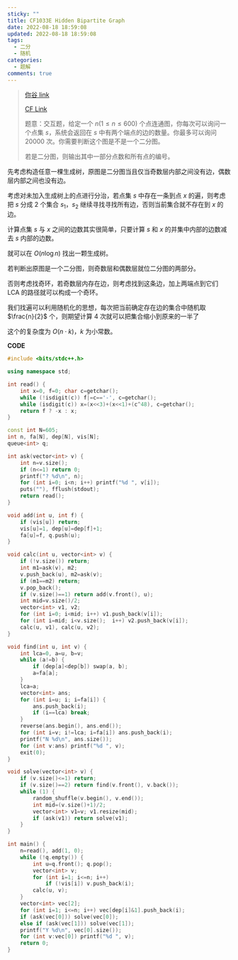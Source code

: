 ```yaml
---
sticky: ""
title: CF1033E Hidden Bipartite Graph
date: 2022-08-18 18:59:08
updated: 2022-08-18 18:59:08
tags:
  - 二分
  - 随机
categories:
  - 题解
comments: true
---
```

> [你谷 link](https://www.luogu.com.cn/problem/CF1033E)
> 
> [CF Link](https://codeforces.com/problemset/problem/1033/E)
> 
> 题意：交互题，给定一个 $n(1\le n\le 600)$ 个点连通图，你每次可以询问一个点集 $s$，系统会返回在 $s$ 中有两个端点的边的数量。你最多可以询问 $20000$ 次。你需要判断这个图是不是一个二分图。
> 
> 若是二分图，则输出其中一部分点数和所有点的编号。

先考虑构造任意一棵生成树，原图是二分图当且仅当奇数层内部之间没有边，偶数层内部之间也没有边。

考虑对未加入生成树上的点进行分治，若点集 $s$ 中存在一条到点 $x$ 的遍，则考虑把 $s$ 分成 $2$ 个集合 $s_1$，$s_2$ 继续寻找寻找所有边，否则当前集合就不存在到 $x$ 的边。

计算点集 $s$ 与 $x$ 之间的边数其实很简单，只要计算 $s$ 和 $x$ 的并集中内部的边数减去 $s$ 内部的边数。

就可以在 $O(n\log n)$ 找出一颗生成树。

若判断出原图是一个二分图，则奇数层和偶数层就位二分图的两部分。

否则考虑找奇环，若奇数层内存在边，则考虑找到这条边，加上两端点到它们 LCA 的路径就可以构成一个奇环。

我们找遍可以利用随机化的思想，每次把当前确定存在边的集合中随机取 $\frac{n}{2}$ 个，则期望计算 $4$ 次就可以把集合缩小到原来的一半了

这个的复杂度为 $O(n\cdot k)$，$k$ 为小常数。

**CODE**

```cpp
#include <bits/stdc++.h>

using namespace std;

int read() {
	int x=0, f=0; char c=getchar();
	while (!isdigit(c)) f|=c=='-', c=getchar();
	while (isdigit(c)) x=(x<<3)+(x<<1)+(c^48), c=getchar();
	return f ? -x : x;
}

const int N=605;
int n, fa[N], dep[N], vis[N];
queue<int> q;

int ask(vector<int> v) {
	int n=v.size();
	if (n<=1) return 0;
	printf("? %d\n", n);
	for (int i=0; i<n; i++) printf("%d ", v[i]);
	puts(""), fflush(stdout);
	return read();
}

void add(int u, int f) {
	if (vis[u]) return;
	vis[u]=1, dep[u]=dep[f]+1;
	fa[u]=f, q.push(u);
}

void calc(int u, vector<int> v) {
	if (!v.size()) return;
	int m1=ask(v), m2;
	v.push_back(u), m2=ask(v);
	if (m1==m2) return;
	v.pop_back();
	if (v.size()==1) return add(v.front(), u);
	int mid=v.size()/2;
	vector<int> v1, v2;
	for (int i=0; i<mid; i++) v1.push_back(v[i]);
	for (int i=mid; i<v.size();  i++) v2.push_back(v[i]);
	calc(u, v1), calc(u, v2);
}

void find(int u, int v) {
	int lca=0, a=u, b=v;
	while (a!=b) {
		if (dep[a]<dep[b]) swap(a, b);
		a=fa[a];
	}
	lca=a;
	vector<int> ans;
	for (int i=u; i; i=fa[i]) {
		ans.push_back(i);
		if (i==lca) break;
	}
	reverse(ans.begin(), ans.end());
	for (int i=v; i!=lca; i=fa[i]) ans.push_back(i);
	printf("N %d\n", ans.size());
	for (int v:ans) printf("%d ", v);
	exit(0);
}

void solve(vector<int> v) {
	if (v.size()<=1) return;
	if (v.size()==2) return find(v.front(), v.back());
	while (1) {
		random_shuffle(v.begin(), v.end());
		int mid=(v.size()+1)/2;
		vector<int> v1=v; v1.resize(mid);
		if (ask(v1)) return solve(v1);
	}
}

int main() {
	n=read(), add(1, 0);
	while (!q.empty()) {
		int u=q.front(); q.pop();
		vector<int> v;
		for (int i=1; i<=n; i++)
			if (!vis[i]) v.push_back(i);
		calc(u, v);
	}
	vector<int> vec[2];
	for (int i=1; i<=n; i++) vec[dep[i]&1].push_back(i);
	if (ask(vec[0])) solve(vec[0]);
	else if (ask(vec[1])) solve(vec[1]);
	printf("Y %d\n", vec[0].size());
	for (int v:vec[0]) printf("%d ", v);
	return 0;
}
```